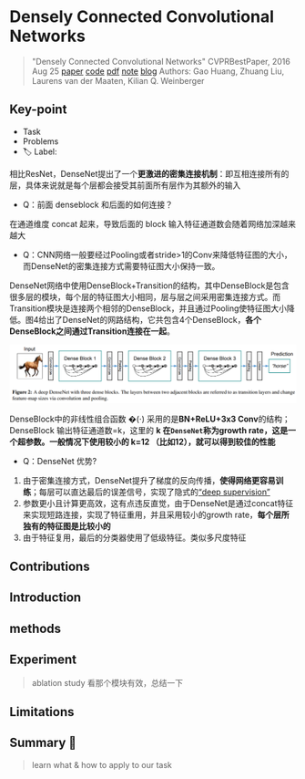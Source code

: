 # Densely Connected Convolutional Networks

> "Densely Connected Convolutional Networks" CVPRBestPaper, 2016 Aug 25
> [paper](http://arxiv.org/abs/1608.06993v5) [code](https://github.com/liuzhuang13/DenseNet) [pdf](./2016_08_CVPRBestPaper_Densely-Connected-Convolutional-Networks.pdf) [note](./2016_08_CVPRBestPaper_Densely-Connected-Convolutional-Networks_Note.md) [blog](https://zhuanlan.zhihu.com/p/37189203)
> Authors: Gao Huang, Zhuang Liu, Laurens van der Maaten, Kilian Q. Weinberger

## Key-point

- Task
- Problems
- :label: Label:

相比ResNet，DenseNet提出了一个**更激进的密集连接机制**：即互相连接所有的层，具体来说就是每个层都会接受其前面所有层作为其额外的输入

- Q：前面 denseblock 和后面的如何连接？

在通道维度 concat 起来，导致后面的 block 输入特征通道数会随着网络加深越来越大



- Q：CNN网络一般要经过Pooling或者stride>1的Conv来降低特征图的大小，而DenseNet的密集连接方式需要特征图大小保持一致。

DenseNet网络中使用DenseBlock+Transition的结构，其中DenseBlock是包含很多层的模块，每个层的特征图大小相同，层与层之间采用密集连接方式。而Transition模块是连接两个相邻的DenseBlock，并且通过Pooling使特征图大小降低。图4给出了DenseNet的网路结构，它共包含4个DenseBlock，**各个DenseBlock之间通过Transition连接在一起**。

![image-20240320011933751](docs/2016_08_CVPRBestPaper_Densely-Connected-Convolutional-Networks_Note/image-20240320011933751.png)



DenseBlock中的非线性组合函数 �(⋅) 采用的是**BN+ReLU+3x3 Conv**的结构；DenseBlock 输出特征通道数=k，这里的 **k 在`DenseNet`称为growth rate，这是一个超参数。一般情况下使用较小的 k=12 （比如12），就可以得到较佳的性能**



- Q：DenseNet 优势?

1. 由于密集连接方式，DenseNet提升了梯度的反向传播，**使得网络更容易训练**；每层可以直达最后的误差信号，实现了隐式的[“deep supervision”](https://link.zhihu.com/?target=https%3A//arxiv.org/abs/1409.5185)
2. 参数更小且计算更高效，这有点违反直觉，由于DenseNet是通过concat特征来实现短路连接，实现了特征重用，并且采用较小的growth rate，**每个层所独有的特征图是比较小的**
3. 由于特征复用，最后的分类器使用了低级特征。类似多尺度特征





## Contributions

## Introduction

## methods

## Experiment

> ablation study 看那个模块有效，总结一下

## Limitations

## Summary :star2:

> learn what & how to apply to our task

